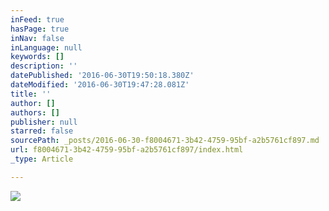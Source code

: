 ```yaml
---
inFeed: true
hasPage: true
inNav: false
inLanguage: null
keywords: []
description: ''
datePublished: '2016-06-30T19:50:18.380Z'
dateModified: '2016-06-30T19:47:28.081Z'
title: ''
author: []
authors: []
publisher: null
starred: false
sourcePath: _posts/2016-06-30-f8004671-3b42-4759-95bf-a2b5761cf897.md
url: f8004671-3b42-4759-95bf-a2b5761cf897/index.html
_type: Article

---
```

![](https://the-grid-user-content.s3-us-west-2.amazonaws.com/e12bfb14-b55d-4148-a0bf-9ed8fbf6697e.jpg)